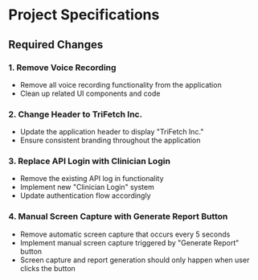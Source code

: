 # Project Specifications

## Required Changes

### 1. Remove Voice Recording
- Remove all voice recording functionality from the application
- Clean up related UI components and code

### 2. Change Header to TriFetch Inc.
- Update the application header to display "TriFetch Inc."
- Ensure consistent branding throughout the application

### 3. Replace API Login with Clinician Login
- Remove the existing API log in functionality
- Implement new "Clinician Login" system
- Update authentication flow accordingly

### 4. Manual Screen Capture with Generate Report Button
- Remove automatic screen capture that occurs every 5 seconds
- Implement manual screen capture triggered by "Generate Report" button
- Screen capture and report generation should only happen when user clicks the button
